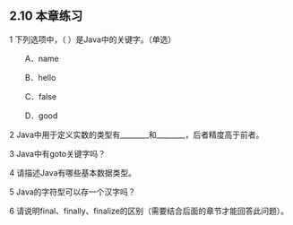 ## 2.10  本章练习

 

1  下列选项中，（    ）是Java中的关键字。（单选）

&emsp;&emsp;A．name

&emsp;&emsp;B．hello

&emsp;&emsp;C．false

&emsp;&emsp;D．good

2  Java中用于定义实数的类型有________和________，后者精度高于前者。

3  Java中有goto关键字吗？

 

 

4  请描述Java有哪些基本数据类型。

 

 

5  Java的字符型可以存一个汉字吗？

 

 

6  请说明final、finally、finalize的区别（需要结合后面的章节才能回答此问题）。

 

 

 